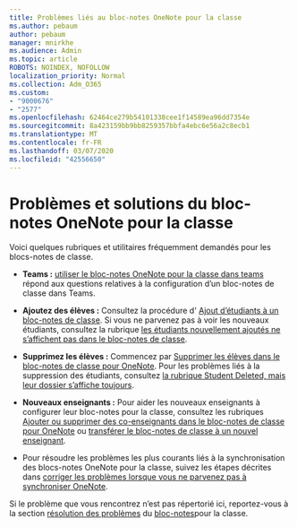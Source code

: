 ```yaml
---
title: Problèmes liés au bloc-notes OneNote pour la classe
ms.author: pebaum
author: pebaum
manager: mnirkhe
ms.audience: Admin
ms.topic: article
ROBOTS: NOINDEX, NOFOLLOW
localization_priority: Normal
ms.collection: Adm_O365
ms.custom:
- "9000676"
- "2577"
ms.openlocfilehash: 62464ce279b54101338cee1f14589ea96dd7354e
ms.sourcegitcommit: 8a423159bb9bb8259357bbfa4ebc6e56a2c8ecb1
ms.translationtype: MT
ms.contentlocale: fr-FR
ms.lasthandoff: 03/07/2020
ms.locfileid: "42556650"
---
```

# <a name="onenote-class-notebook-issues-and-resolutions"></a>Problèmes et solutions du bloc-notes OneNote pour la classe

Voici quelques rubriques et utilitaires fréquemment demandés pour les blocs-notes de classe.

- **Teams :** [utiliser le bloc-notes OneNote pour la classe dans teams](https://support.office.com/article/bd77f11f-27cd-4d41-bfbd-2b11799f1440) répond aux questions relatives à la configuration d’un bloc-notes de classe dans Teams.

- **Ajoutez des élèves :** Consultez la procédure d' [Ajout d’étudiants à un bloc-notes de classe](https://support.office.com/article/149882af-506a-4689-9fee-39309b97aae8). Si vous ne parvenez pas à voir les nouveaux étudiants, consultez la rubrique [les étudiants nouvellement ajoutés ne s’affichent pas dans le bloc-notes de classe](https://support.office.com/article/4da02c45-b435-4af1-921b-51b8ee40e1c9).

- **Supprimez les élèves :** Commencez par [Supprimer les élèves dans le bloc-notes de classe pour OneNote](https://support.office.com/article/86dcf019-408f-4de8-8055-eb61f1578c3c). Pour les problèmes liés à la suppression des étudiants, consultez [la rubrique Student Deleted, mais leur dossier s’affiche toujours](https://support.office.com/article/0ed81eaa-c14a-436f-bb6f-ce95f130cc71).

- **Nouveaux enseignants :** Pour aider les nouveaux enseignants à configurer leur bloc-notes pour la classe, consultez les rubriques [Ajouter ou supprimer des co-enseignants dans le bloc-notes de classe pour OneNote](https://support.office.com/article/fdcb870b-49a7-4a14-9ea6-d817f88026f8) ou [transférer le bloc-notes de classe à un nouvel enseignant](https://support.office.com/article/84ef5d4a-0eec-4d5b-bc22-1317bc3b9027).

- Pour résoudre les problèmes les plus courants liés à la synchronisation des blocs-notes OneNote pour la classe, suivez les étapes décrites dans [corriger les problèmes lorsque vous ne parvenez pas à synchroniser OneNote](https://support.office.com/article/Fix-issues-when-you-can-t-sync-OneNote-299495ef-66d1-448f-90c1-b785a6968d45).

Si le problème que vous rencontrez n’est pas répertorié ici, reportez-vous à la section [résolution des problèmes](https://support.office.com/article/class-notebook-ee70aff9-52e8-449f-be6a-7cbc1d65eaea#ID0EAABAAA=Manage&ID0EABAAA=Troubleshoot) du [bloc-notes](https://support.office.com/article/class-notebook-ee70aff9-52e8-449f-be6a-7cbc1d65eaea)pour la classe. 


